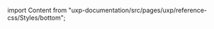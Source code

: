 
import Content from "uxp-documentation/src/pages/uxp/reference-css/Styles/bottom";

<Content query="product=photoshop"/>
